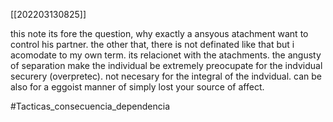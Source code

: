 [[202203130825]]

this note its fore the question, why exactly a ansyous atachment want to control his partner.
the other that, there is not definated like that but i acomodate to my own term. its relacionet with the atachments. the angusty of separation make the individual be extremely preocupate for the indvidual securery (overpretec). not necesary for the integral of the indvidual. can be also for a eggoist manner of simply lost your source of affect.



#Tacticas_consecuencia_dependencia 